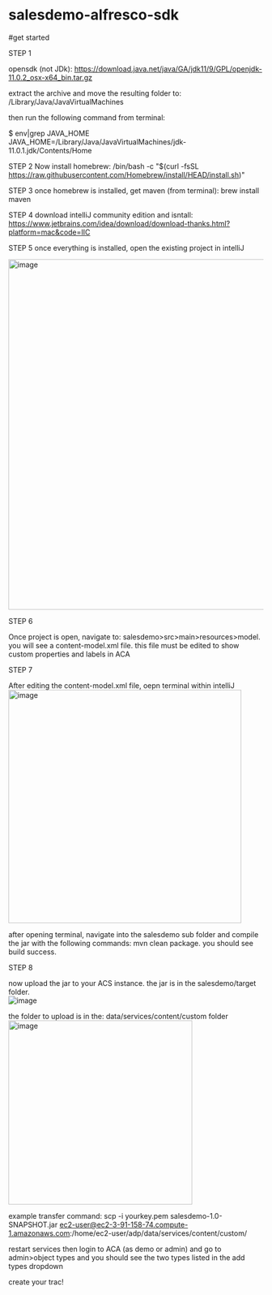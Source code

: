 # salesdemo-alfresco-sdk

#get started

STEP 1

opensdk (not JDk): https://download.java.net/java/GA/jdk11/9/GPL/openjdk-11.0.2_osx-x64_bin.tar.gz

extract the archive and move the resulting folder to:  /Library/Java/JavaVirtualMachines

then run the following command from terminal:


$ env|grep JAVA_HOME
 JAVA_HOME=/Library/Java/JavaVirtualMachines/jdk-11.0.1.jdk/Contents/Home

STEP 2
 Now install homebrew:  /bin/bash -c "$(curl -fsSL https://raw.githubusercontent.com/Homebrew/install/HEAD/install.sh)"

 STEP 3
 once homebrew is installed, get maven (from terminal): brew install maven


 STEP 4
 download intelliJ community edition and isntall: https://www.jetbrains.com/idea/download/download-thanks.html?platform=mac&code=IIC

STEP 5
once everything is installed, open the existing project in intelliJ


<img width="691" alt="image" src="https://user-images.githubusercontent.com/37511730/194180857-1f1767b1-d47f-4438-abaf-1b852f809bca.png">

STEP 6

Once project is open, navigate to:  salesdemo>src>main>resources>model.  you will see a content-model.xml file.  this file must be edited to show custom properties and labels in ACA

STEP 7

After editing the content-model.xml file, oepn terminal within intelliJ
<img width="460" alt="image" src="https://user-images.githubusercontent.com/37511730/194322714-0a7c4f1a-29c9-4c8a-a1d5-9499f8f74ae1.png">

after opening terminal, navigate into the salesdemo sub folder and compile the jar with the following commands:  mvn clean package.  you should see build success.

STEP 8

now upload the jar to your ACS instance.  the jar is in the salesdemo/target folder.  
![image](https://user-images.githubusercontent.com/37511730/194324255-7b759e8f-2c71-41ba-9722-d33211ba2ae8.png)

the folder to upload is in the:  data/services/content/custom folder
<img width="363" alt="image" src="https://user-images.githubusercontent.com/37511730/194324977-ce7384c0-84ae-45c7-ad72-2518a3102412.png">

example transfer command:  scp -i yourkey.pem salesdemo-1.0-SNAPSHOT.jar ec2-user@ec2-3-91-158-74.compute-1.amazonaws.com:/home/ec2-user/adp/data/services/content/custom/


restart services then login to ACA (as demo or admin) and go to admin>object types and you should see the two types listed in the add types dropdown

create your trac!





